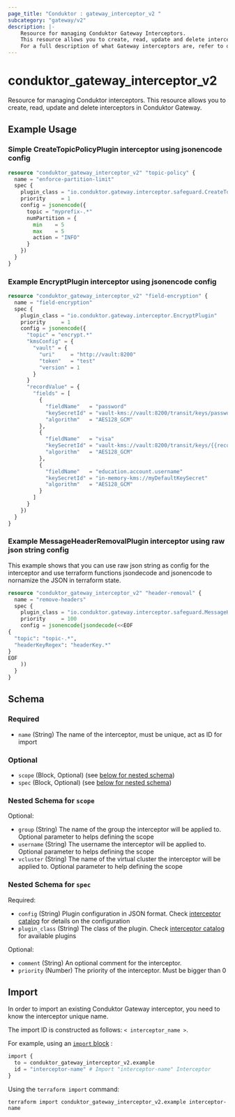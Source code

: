 ```yaml
---
page_title: "Conduktor : gateway_interceptor_v2 "
subcategory: "gateway/v2"
description: |-
    Resource for managing Conduktor Gateway Interceptors.
    This resource allows you to create, read, update and delete interceptors in Conduktor Gateway.
    For a full description of what Gateway interceptors are, refer to our [docs site](https://docs.conduktor.io/gateway/reference/resources-reference/#interceptor).
---
```


# conduktor_gateway_interceptor_v2

Resource for managing Conduktor interceptors.
This resource allows you to create, read, update and delete interceptors in Conduktor Gateway.

## Example Usage

### Simple CreateTopicPolicyPlugin interceptor using jsonencode config
```terraform
resource "conduktor_gateway_interceptor_v2" "topic-policy" {
  name = "enforce-partition-limit"
  spec {
    plugin_class = "io.conduktor.gateway.interceptor.safeguard.CreateTopicPolicyPlugin"
    priority     = 1
    config = jsonencode({
      topic = "myprefix-.*"
      numPartition = {
        min    = 5
        max    = 5
        action = "INFO"
      }
    })
  }
}
```

### Example EncryptPlugin interceptor using jsonencode config
```terraform
resource "conduktor_gateway_interceptor_v2" "field-encryption" {
  name = "field-encryption"
  spec {
    plugin_class = "io.conduktor.gateway.interceptor.EncryptPlugin"
    priority     = 1
    config = jsonencode({
      "topic" = "encrypt.*"
      "kmsConfig" = {
        "vault" = {
          "uri"     = "http://vault:8200"
          "token"   = "test"
          "version" = 1
        }
      }
      "recordValue" = {
        "fields" = [
          {
            "fieldName"   = "password"
            "keySecretId" = "vault-kms://vault:8200/transit/keys/password-secret"
            "algorithm"   = "AES128_GCM"
          },
          {
            "fieldName"   = "visa"
            "keySecretId" = "vault-kms://vault:8200/transit/keys/{{record.header.test-header}}-visa-secret-{{record.key}}-{{record.value.username}}-{{record.value.education.account.accountId}}"
            "algorithm"   = "AES128_GCM"
          },
          {
            "fieldName"   = "education.account.username"
            "keySecretId" = "in-memory-kms://myDefaultKeySecret"
            "algorithm"   = "AES128_GCM"
          }
        ]
      }
    })
  }
}
```

### Example MessageHeaderRemovalPlugin interceptor using raw json string config
This example shows that you can use raw json string as config for the interceptor and use terraform functions
jsondecode and jsonencode to nornamize the JSON in terraform state.
```terraform
resource "conduktor_gateway_interceptor_v2" "header-removal" {
  name = "remove-headers"
  spec {
    plugin_class = "io.conduktor.gateway.interceptor.safeguard.MessageHeaderRemovalPlugin"
    priority     = 100
    config = jsonencode(jsondecode(<<EOF
{
  "topic": "topic-.*",
  "headerKeyRegex": "headerKey.*"
}
EOF
    ))
  }
}
```

<!-- schema generated by tfplugindocs -->
## Schema

### Required

- `name` (String) The name of the interceptor, must be unique, act as ID for import

### Optional

- `scope` (Block, Optional) (see [below for nested schema](#nestedblock--scope))
- `spec` (Block, Optional) (see [below for nested schema](#nestedblock--spec))

<a id="nestedblock--scope"></a>
### Nested Schema for `scope`

Optional:

- `group` (String) The name of the group the interceptor will be applied to. Optional parameter to helps defining the scope
- `username` (String) The username the interceptor will be applied to. Optional parameter to helps defining the scope
- `vcluster` (String) The name of the virtual cluster the interceptor will be applied to. Optional parameter to help defining the scope


<a id="nestedblock--spec"></a>
### Nested Schema for `spec`

Required:

- `config` (String) Plugin configuration in JSON format. Check [interceptor catalog](https://docs.conduktor.io/gateway/category/interceptor-catalog/) for details on the configuration
- `plugin_class` (String) The class of the plugin. Check [interceptor catalog](https://docs.conduktor.io/gateway/category/interceptor-catalog/) for available plugins

Optional:

- `comment` (String) An optional comment for the interceptor.
- `priority` (Number) The priority of the interceptor. Must be bigger than 0




## Import

In order to import an existing Conduktor Gateway interceptor, you need to know the interceptor unique name.

The import ID is constructed as follows: `< interceptor_name >`.

For example, using an [`import` block](https://developer.hashicorp.com/terraform/language/import) :
```terraform
import {
  to = conduktor_gateway_interceptor_v2.example
  id = "interceptor-name" # Import "interceptor-name" Interceptor
}
```

Using the `terraform import` command:
```shell
terraform import conduktor_gateway_interceptor_v2.example interceptor-name
```

